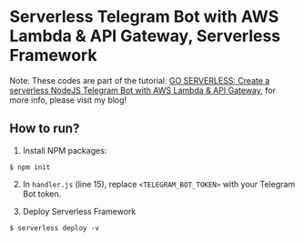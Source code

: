 # Serverless Telegram Bot with AWS Lambda & API Gateway, Serverless Framework
Note: These codes are part of the tutorial: [GO SERVERLESS: Create a serverless NodeJS Telegram Bot with AWS Lambda & API Gateway](https://samleewy.com/blog/go-serverless-create-a-serverless-nodejs-telegram-bot-with-aws-lambda-api-gateway/), for more info, please visit my blog!

## How to run?
1. Install NPM packages:

`$ npm init`

2. In `handler.js` (line 15), replace `<TELEGRAM_BOT_TOKEN>` with your Telegram Bot token.

3. Deploy Serverless Framework

`$ serverless deploy -v`
